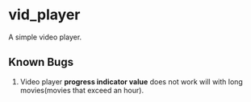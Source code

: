 # vid_player

A simple video player.

## Known Bugs

1) Video player __progress indicator value__ does not work will with long movies(movies that exceed an hour).
